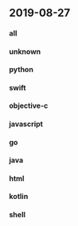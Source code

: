 ## 2019-08-27

#### all

#### unknown

#### python

#### swift

#### objective-c

#### javascript

#### go

#### java

#### html

#### kotlin

#### shell
